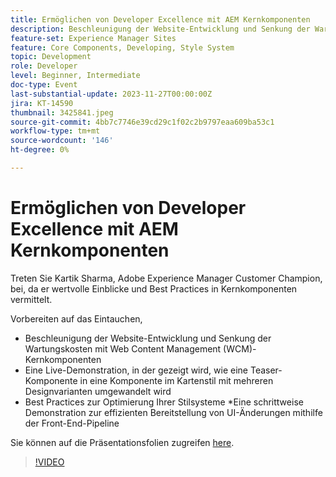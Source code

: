 ```yaml
---
title: Ermöglichen von Developer Excellence mit AEM Kernkomponenten
description: Beschleunigung der Website-Entwicklung und Senkung der Wartungskosten mit Web Content Management (WCM)-Kernkomponenten. Eine Live-Demonstration, in der gezeigt wird, wie eine Teaser-Komponente in eine Komponente im Kartenstil mit mehreren Designvarianten umgewandelt wird. Best Practices zur Optimierung Ihrer Stilsysteme. Eine schrittweise Demonstration der Bereitstellung der Benutzeroberfläche wird mithilfe der Frontend-Pipeline effizient geändert.
feature-set: Experience Manager Sites
feature: Core Components, Developing, Style System
topic: Development
role: Developer
level: Beginner, Intermediate
doc-type: Event
last-substantial-update: 2023-11-27T00:00:00Z
jira: KT-14590
thumbnail: 3425841.jpeg
source-git-commit: 4bb7c7746e39cd29c1f02c2b9797eaa609ba53c1
workflow-type: tm+mt
source-wordcount: '146'
ht-degree: 0%

---
```



# Ermöglichen von Developer Excellence mit AEM Kernkomponenten

Treten Sie Kartik Sharma, Adobe Experience Manager Customer Champion, bei, da er wertvolle Einblicke und Best Practices in Kernkomponenten vermittelt.

Vorbereiten auf das Eintauchen,

* Beschleunigung der Website-Entwicklung und Senkung der Wartungskosten mit Web Content Management (WCM)-Kernkomponenten
* Eine Live-Demonstration, in der gezeigt wird, wie eine Teaser-Komponente in eine Komponente im Kartenstil mit mehreren Designvarianten umgewandelt wird
* Best Practices zur Optimierung Ihrer Stilsysteme *Eine schrittweise Demonstration zur effizienten Bereitstellung von UI-Änderungen mithilfe der Front-End-Pipeline

Sie können auf die Präsentationsfolien zugreifen [here](/help/learn-from-your-peers/assets/experience-manager/sept2023/aem-core-components.pdf).

>[!VIDEO](https://video.tv.adobe.com/v/3425841/?learn=on)

